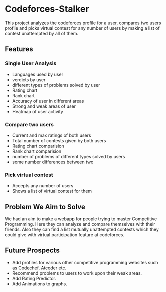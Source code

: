 # Codeforces-Stalker
This project analyzes the codeforces profile for a user, compares two users profile and picks virtual contest for any number of users by making a list of contest unattempted by all of them.



## Features

### Single User Analysis
* Languages used by user
* verdicts by user
* different types of problems solved by user
* Rating chart
* Rank chart 
* Accuracy of user in different areas
* Strong and weak areas of user
* Heatmap of user activity

### Compare two users
* Current and max ratings of both users
* Total number of contests given by both users
* Rating chart comparision 
* Rank chart comparision
* number of problems of different types solved by users 
* some number differences between two

### Pick virtual contest
* Accepts any number of users
* Shows a list of virtual contest for them

## Problem We Aim to Solve
 We had an aim to make a webapp for people trying to master Competitive Programming. Here they can analyze and compare themselves with their friends. Also they can find a list mutually unattempted contests which they could give with virtual participation feature at codeforces.
 
## Future Prospects
* Add profiles for various other competitive programming websites such as Codechef, Atcoder etc.
* Recommend problems to users to work upon their weak areas.
* Add Rating Predictor.
* Add Animations to graphs.
